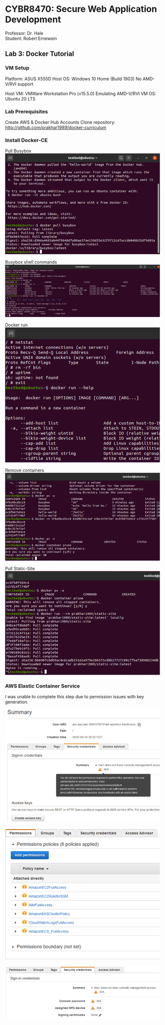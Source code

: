 # CYBR8470: Secure Web Application Development
Professor: Dr. Hale  
Student:   Robert Ernewein

## Lab 3: Docker Tutorial

### VM Setup

Platform: ASUS X555D
Host OS: Windows 10 Home (Build 1903)
No AMD-V/RVI support

Host VM: VMWare Workstation Pro (v15.5.0)
Emulating AMD-V/RVI
VM OS: Ubuntu 20 LTS

### Lab Prerequisites

Create AWS & Docker Hub Accounts
Clone repository: http://github.com/prakhar1989/docker-curriculum

### Install Docker-CE
Pull Busybox
![](./images/1.busybox.png)

Busybox shell commands
![](./images/2.bb_shell.png)

Docker run
![](./images/3.end_docker_run.png)

Remove containers
![](./images/4.remove_containers.png)

Pull Static-Site
![](./images/5.pull_static_site.png)

### AWS Elastic Container Service

I was unable to complete this step due to permission issues with key generation.

![](./images/28.IAM_error.png)

![](./images/29.IAM_error2.png)

![](./images/30.IAM_error3.png)